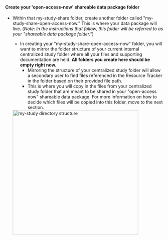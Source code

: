 <!-- open access now intro -->

#### Create your 'open-access-now' shareable data package folder

* Within that my-study-share folder, create another folder called "my-study-share-open-access-now." This is where your data package will live. (*Note: In the instructions that follow, this folder will be referred to as your "shareable data package folder."*)
  * In creating your "my-study-share-open-access-now" folder, you will want to mirror the folder structure of your current internal centralized study folder where all your files and supporting documentation are held. **All folders you create here should be empty right now.**
    * Mirroring the structure of your centralized study folder will allow a secondary user to find files referenced in the Resource Tracker in the folder based on their provided file path.
    * This is where you will copy in the files from your centralized study folder that are meant to be shared in your "open-access now" shareable data package. For more information on how to decide which files will be copied into this folder, move to the next section.

  <img src="../../assets/open-access-now-dir-structure.png" alt="my-study directory structure" width="400"/>
